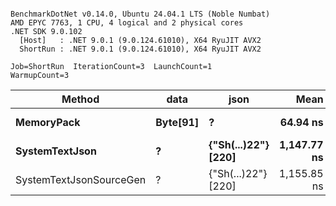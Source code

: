 ```

BenchmarkDotNet v0.14.0, Ubuntu 24.04.1 LTS (Noble Numbat)
AMD EPYC 7763, 1 CPU, 4 logical and 2 physical cores
.NET SDK 9.0.102
  [Host]   : .NET 9.0.1 (9.0.124.61010), X64 RyuJIT AVX2
  ShortRun : .NET 9.0.1 (9.0.124.61010), X64 RyuJIT AVX2

Job=ShortRun  IterationCount=3  LaunchCount=1  
WarmupCount=3  

```
| Method                  | data     | json                | Mean        | Error     | StdDev   | Min         | Max         | Gen0   | Allocated |
|------------------------ |--------- |-------------------- |------------:|----------:|---------:|------------:|------------:|-------:|----------:|
| **MemoryPack**              | **Byte[91]** | **?**                   |    **64.94 ns** |  **9.999 ns** | **0.548 ns** |    **64.48 ns** |    **65.54 ns** | **0.0100** |     **168 B** |
| **SystemTextJson**          | **?**        | **{&quot;Sh(...)22&quot;} [220]** | **1,147.77 ns** | **50.226 ns** | **2.753 ns** | **1,146.17 ns** | **1,150.95 ns** | **0.0095** |     **168 B** |
| SystemTextJsonSourceGen | ?        | {&quot;Sh(...)22&quot;} [220] | 1,155.85 ns | 59.260 ns | 3.248 ns | 1,153.42 ns | 1,159.54 ns | 0.0095 |     168 B |
